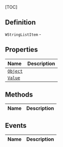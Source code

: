 [TOC]
## Definition

`WStringListItem` - 

## Properties
|Name|Description|
| :------------ | :------------ |
|[`Object`]("WStringListItem.Object.md")||
|[`Value`]("WStringListItem.Value.md")||

## Methods
|Name|Description|
| :------------ | :------------ |
## Events
|Name|Description|
| :------------ | :------------ |
